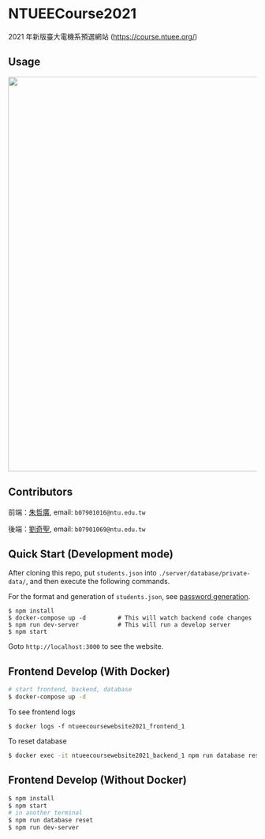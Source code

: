 # NTUEECourse2021

2021 年新版臺大電機系預選網站 (https://course.ntuee.org/)

## Usage

<div align="center">
<img src="assets/instruction_take3.gif" width=800>
</div>

## Contributors

前端：[朱哲廣](https://github.com/Kenchu123),
email: `b07901016@ntu.edu.tw`

後端：[劉奇聖](https://github.com/MortalHappiness), email: `b07901069@ntu.edu.tw`

## Quick Start (Development mode)

After cloning this repo, put `students.json` into `./server/database/private-data/`, and then execute the following commands.

For the format and generation of `students.json`, see [password generation](#gen_password).

```shell
$ npm install
$ docker-compose up -d         # This will watch backend code changes
$ npm run dev-server           # This will run a develop server
$ npm start
```

Goto `http://localhost:3000` to see the website.

## Frontend Develop (With Docker)

```bash
# start frontend, backend, database
$ docker-compose up -d
```

To see frontend logs

```
$ docker logs -f ntueecoursewebsite2021_frontend_1
```

To reset database

```bash
$ docker exec -it ntueecoursewebsite2021_backend_1 npm run database reset
```

## Frontend Develop (Without Docker)

```bash
$ npm install
$ npm start
# in another terminal
$ npm run database reset
$ npm run dev-server
```
